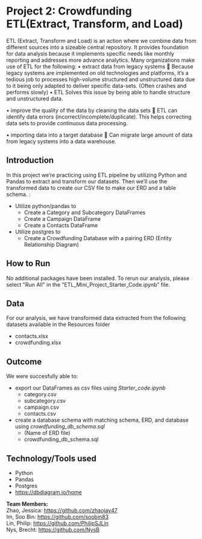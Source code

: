 # Project 2: Crowdfunding ETL(Extract, Transform, and Load)

ETL (Extract, Transform and Load) is an action where we combine data from different sources into a sizeable central repository. It provides foundation for data analysis because it implements specific needs like monthly reporting and addresses more advance analytics. 
Many organizations make use of ETL for the following:
•	extract data from legacy systems 
	Because legacy systems are implemented on old technologies and platforms, it’s a tedious job to processes high-volume structured and unstructured data due to it being only adapted to deliver specific data-sets. (Often crashes and performs slowly)
•	ETL Solves this issue by being able to handle structure and unstructured data. 

•	improve the quality of the data by cleaning the data sets
	ETL can identify data errors (incorrect/incomplete/duplicate). This helps correcting data sets to provide continuous data processing.

•	importing data into a target database
	Can migrate large amount of data from legacy systems into a data warehouse. 


## **Introduction**<br/>
In this project we’re practicing using ETL pipeline by utilizing Python and Pandas to extract and transform our datasets. Then we’ll use the transformed data to create our CSV file to make our ERD and a table schema. 
: <br/>
* Utilize python/pandas to
  * Create a Category and Subcategory DataFrames <br/>
  * Create a Campaign DataFrame <br/>
  * Create a Contacts DataFrame <br/>
* Utilize postgres to
  * Create a Crowdfunding Database with a pairing ERD (Entity Relationship Diagram) <br/>


## **How to Run**
No additional packages have been installed. To rerun our analysis, please select "Run All" in the "ETL_Mini_Project_Starter_Code.ipynb" file.

## **Data**
For our analysis, we have transformed data extracted from the following datasets available in the Resources folder <br/>
   * contacts.xlsx <br/>
   * crowdfunding.xlsx <br/>


## **Outcome**
We were succesfully able to: <br/>
* export our DataFrames as csv files using *Starter_code.ipynb* <br/>
    * category.csv <br/>
    * subcategory.csv <br/>
    * campaign.csv <br/>
    * contacts.csv <br/>
* create a database schema with matching schema, ERD, and database using *crowdfunding_db_schema.sql* <br/>
    * (Name of ERD file) <br/>
    * crowdfunding_db_schema.sql <br/>


## **Technology/Tools used**
* Python <br/>
* Pandas <br/>
* Postgres <br/>
* https://dbdiagram.io/home <br/>


**Team Members:** <br/>
Zhao, Jessica: https://github.com/zhaojay47 <br/>
Im, Soo Bin: https://github.com/soobin83 <br/>
Lin, Philip: https://github.com/PhilipSJLin <br/>
Nys, Brecht: https://github.com/NysB <br/>
